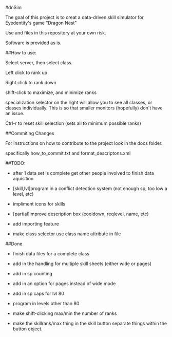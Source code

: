 #dnSim

The goal of this project is to creat a data-driven skill simulator for Eyedentity's game "Dragon Nest"

Use and files in this repository at your own risk.

Software is provided as is.

##How to use:

Select server, then select class.

Left click to rank up

Right click to rank down

shift-click to maximize, and minimize ranks

specialization selector on the right will allow you to see all classes, or classes individually.
This is so that smaller monitors (hopefully) don't have an issue. 

Ctrl-r to reset skill selection (sets all to minimum possible ranks)

##Commiting Changes

For instructions on how to contribute to the project look in the docs folder.

specifically how_to_commit.txt and format_descriptons.xml

##TODO:

* after 1 data set is complete get other people involved to finish data aquisition

* [skill,lvl]program in a conflict detection system (not enough sp, too low a level, etc)

* impliment icons for skills

* [partial]improve description box (cooldown, reqlevel, name, etc)

* add importing feature

*  make class selector use class name attribute in file

##Done

* finish data files for a complete class

* add in the handling for multiple skill sheets (either wide or pages)

* add in sp counting

* add in an option for pages instead of wide mode

* add in sp caps for lvl 80

* program in levels other than 80

* make shift-clicking max/min the number of ranks

*  make the skillrank/max thing in the skill button separate things within the button object.